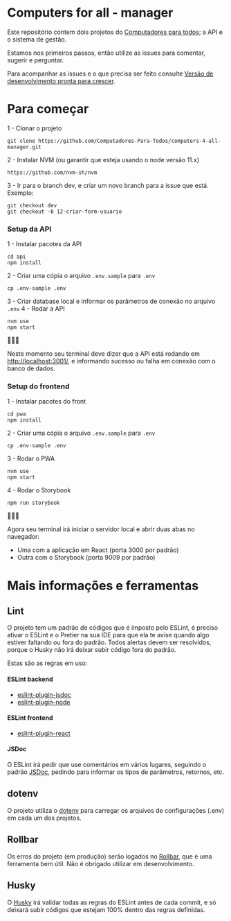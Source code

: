 # Computers for all - manager

Este repositório contem dois projetos do [Computadores para todos](https://www.computadoresparatodos.com.br/); a API e o sistema de gestão.

Estamos nos primeiros passos, então utilize as issues para comentar, sugerir e perguntar.

Para acompanhar as issues e o que precisa ser feito consulte [Versão de desenvolvimento pronta para crescer](https://github.com/Computadores-Para-Todos/computers-4-all-manager/projects/1).

# Para começar

1 - Clonar o projeto
``` 
git clone https://github.com/Computadores-Para-Todos/computers-4-all-manager.git
```

2 - Instalar NVM (ou garantir que esteja usando o node versão 11.x)
``` 
https://github.com/nvm-sh/nvm
```

3 - Ir para o branch dev, e criar um novo branch para a issue que está. Exemplo:
```
git checkout dev
git checkout -b 12-criar-form-usuario
``` 

### Setup da API
1 - Instalar pacotes da API
```
cd api
npm install
```
2 - Criar uma cópia o arquivo `.env.sample` para `.env`
```
cp .env-sample .env 
```
3 - Criar database local e informar os parâmetros de conexão no arquivo `.env` 
4 - Rodar a API
```
nvm use
npm start
```

🎉🎉🎉

Neste momento seu terminal deve dizer que a API está rodando em [http://localhost:3001/](http://localhost:3000), e informando sucesso ou falha em conexão com o banco de dados.

### Setup do frontend
1 - Instalar pacotes do front
```
cd pwa
npm install
```
2 - Criar uma cópia o arquivo `.env.sample` para `.env`
```
cp .env-sample .env 
``` 
3 - Rodar o PWA
```
nvm use
npm start
```
4 - Rodar o Storybook
```
npm run storybook
```

🎉🎉🎉

Agora seu terminal irá iniciar o servidor local e abrir duas abas no navegador: 
- Uma com a aplicação em React (porta 3000 por padrão)
- Outra com o Storybook (porta 9009 por padrão)

# Mais informações e ferramentas

## Lint

O projeto tem um padrão de códigos que é imposto pelo ESLint, é preciso ativar o ESLint e o Pretier na sua IDE para que ela te avise quando algo estiver faltando ou fora do padrão. Todos alertas devem ser resolvidos, porque o Husky não irá deixar subir código fora do padrão.

Estas são as regras em uso:

#### ESLint backend
- [eslint-plugin-jsdoc](https://github.com/gajus/eslint-plugin-jsdoc)
- [eslint-plugin-node](https://www.npmjs.com/package/eslint-plugin-node)

#### ESLint frontend
- [eslint-plugin-react](https://github.com/yannickcr/eslint-plugin-react)

#### JSDoc
O ESLint irá pedir que use comentários em vários lugares, seguindo o padrão [JSDoc](https://devhints.io/jsdoc), pedindo para informar os tipos de parâmetros, retornos, etc.

## dotenv

O projeto utiliza o [dotenv](https://www.npmjs.com/package/dotenv) para carregar os arquivos de configurações (.env) em cada um dos projetos.

## Rollbar

Os erros do projeto (em produção) serão logados no [Rollbar](https://rollbar.com/), que é uma ferramenta bem útil. Não é obrigado utilizar em desenvolvimento.

## Husky

O [Husky](https://github.com/typicode/husky) irá validar todas as regras do ESLint antes de cada commit, e só deixará subir códigos que estejam 100% dentro das regras definidas.

